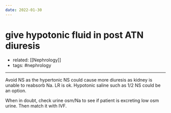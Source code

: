 ```yaml
---
date: 2022-01-30
---
```


# give hypotonic fluid in post ATN diuresis

- related: [[Nephrology]]
- tags: #nephrology
---

Avoid NS as the hypertonic NS could cause more diuresis as kidney is unable to reabsorb Na. LR is ok. Hypotonic saline such as 1/2 NS could be an option.

When in doubt, check urine osm/Na to see if patient is excreting low osm urine. Then match it with IVF.

